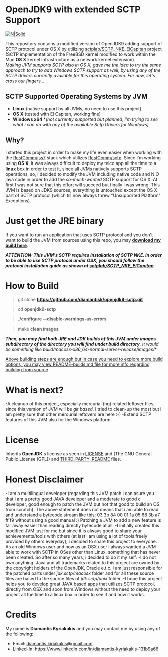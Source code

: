 # OpenJDK9 with extended SCTP Support

[![N|Solid](https://s9.postimg.org/vg1jionun/javasctp.png)]()

This repository contains a modified version of OpenJDK9 adding support of SCTP protocol under OS X by utilizing [sctplab/SCTP_NKE_ElCapitan](https://github.com/sctplab/SCTP_NKE_ElCapitan) project (SCTP implementation of the FreeBSD kernel modified to work within the Mac **OS X** kernel infrastructure as a network kernel extension).  
*Making JVM supports SCTP also in OS X, gave me the idea to try the same approach to try to add Windows SCTP support as well, by using any of the SCTP drivers currently available for this operating system. For now, let's cross our fingers...*

## SCTP Supported Operating Systems by JVM
- **Linux** (native support by all JVMs, no need to use this project)
- **OS X** (tested with El Capitan, working fine)
- **Windows x64** **(not currently supported but planned, i'm trying to see what i can do with any of the available Sctp Drivers for Windows)*

## Why?
I started this project in order to make my life even easier when working with the [RestComm/jss7](https://github.com/RestComm/jss7) stack which utilizes [RestComm/sctp](https://github.com/RestComm/sctp). Since i'm working using **OS X**, it was always difficult to deploy my telco app all the time to a **linux** box in order to test it, since all JVMs natively supports SCTP operations, so, i decided to modify the JVM including native code and NIO java code in order to add the *so-much-wanted* SCTP support for OS X. At first I was not sure that this effort will succeed but finally i was wrong. This JVM is based on JDK9 sources, everything is untouched except the OS X part of SCTP protocol (which till now always threw "Unsupported Platform" Exceptions).

# Just get the JRE binary
If you want to run an application that uses SCTP protocol and you don't want to build the JVM from sources using this repo, you may **[download my build here](http://www117.zippyshare.com/v/pWx9qPss/file.html)**. 

***ATTENTION: This JVM's SCTP requires installation of SCTP NKE. In order to be able to use SCTP protocol under OSX, you should follow the protocol installation guide as shown at [sctplab/SCTP_NKE_ElCapitan](https://github.com/sctplab/SCTP_NKE_ElCapitan)***


# How to Build
> git clone **https://github.com/diamantisk/openjdk9-sctp.git**

> cd **openjdk9-sctp**

> **./configure --disable-warnings-as-errors**

> make **clean images**

***Then, you may find both JRE and JDK builds of this JVM under images subdirectory of the directory you will find under build directory.*** *It would be something like build/macosx-x86_64-normal-server-release/images/**

[Above building steps are enough but in case you need to explore more build options, you may view README-builds.md file for more info regarding building from source](README-builds.md)

# What is next?
-A  cleanup of this project, especially mercurial (hg) related leftover files, since this version of JVM will be  *git based*. I tried to clean-up the most but i am pretty sure that other mercurial leftovers are here :-)
-Extend SCTP  features of this JVM also for the Windows platform. 

# License
Inherits **OpenJDK**'s license as seen in [LICENSE](LICENSE) and (The GNU General Public License (GPL))  and  [THIRD_PARTY_README](THIRD_PARTY_README) files.

# Honest Disclaimer
-I am a multilingual developer (regarding this JVM patch i can asure you that i am a pretty good JAVA developer and a  moderate to good c developer, good enough to patch the JVM but not that good to build an OS from scratch).  The above statement does not means that i  am able to read and understand a bytecode stream like this: 03 3b 84 00 01 1a 05 68 3b a7 ff f9 without using a good manual :) Patching a JVM to add a new feature is far away easier than reading directly bytecode at all.
-I initially  created this modified JVM just for me but since it is always good to share your achievements/tools with others (at last i am using a lot of tools freely provided by others everyday), i decided to share this project to everyone. As an old Windows user and now as an OSX user  i always wanted a JVM able to work with SCTP in OSes other than Linux, something that has never been created. So after so many years, i decided to  do it my self. 
-I do not own anything. Java and all trademarks related to this project are owned by  the copyright holders of the OpenJDK, Oracle e.t.c.  I am just responsible for the patched parts  under  *jdk.sctp/macosx* folder  and for all these source files are based to the source files of *jdk.sctp/unix* folder. 
-I hope this project helps you to develop  great JAVA  based apps that utilizes SCTP protocol, directly from  OSX and soon from Windows without the need to  deploy your project all the time to a linux box  in order to see if and how it works. 

# Credits
My name is **Diamantis Kyriakakis** and you may contact me by using any of the following:
- Email: diamantis.kiriakakis@gmail.com
- Linked-In: https://www.linkedin.com/in/diamantis-kyriakakis-131b9a66



